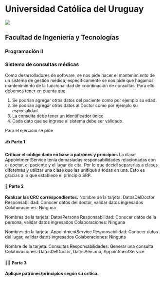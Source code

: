 # Universidad Católica del Uruguay
<img src="https://ucu.edu.uy/sites/all/themes/univer/logo.png">

## Facultad de Ingeniería y Tecnologías
### Programación II

### Sistema de consultas médicas

Como desarrolladores de software, se nos pide hacer el mantenimiento de un sistema de gestión médica, especifícamente se nos pide que hagamos mantenimiento de la funcionalidad de coordinación de consultas. Para ello debemos tener en cuenta que:
1. Se podrían agregar otros datos del paciente como por ejemplo su edad.
2. Se podrían agregar otros datos al Doctor como por ejemplo su especialidad.
3. La consulta debe tener un identificador único
4. Cada dato que se ingrese al sistema debe ser válidado.

Para el ejercicio se pide

#### ✍ Parte 1
**Criticar el código dado en base a patrónes y principios**
La clase AppointmentService tenía demasiadas responsabilidades relacionadas con el doctor, el paciente y el lugar de cita. Por lo que decidí separarlas a clases diferentes y utilizar una clase que las unifique a todas en una. Esto es gracias a lo que establece el principio SRP.

#### 🧐 Parte 2
**Realizar las CRC correspondientes.**
Nombre de la tarjeta: DatosDelDoctor
Responsabilidad: Conocer datos del doctor, validar datos ingresados
Colaboraciones: Ninguna

Nombres de la tarjeta: DatosPersona
Responsabilidad: Conocer datos de la persona, validar datos ingresados
Colaboraciones: Ninguna

Nombres de la tarjeta: AppointmentService
Responsabilidad: Conocer datos del lugar, validar datos ingresados
Colaboraciones: Ninguna

Nombre de la tarjeta: Consultas
Responsabilidades: Generar una consulta
Colaboraciones: DatosDelDoctor, DatosPersona, AppointmentService

#### 👩‍💻 Parte 3
**Aplique patrónes/principios según su crítica.**

